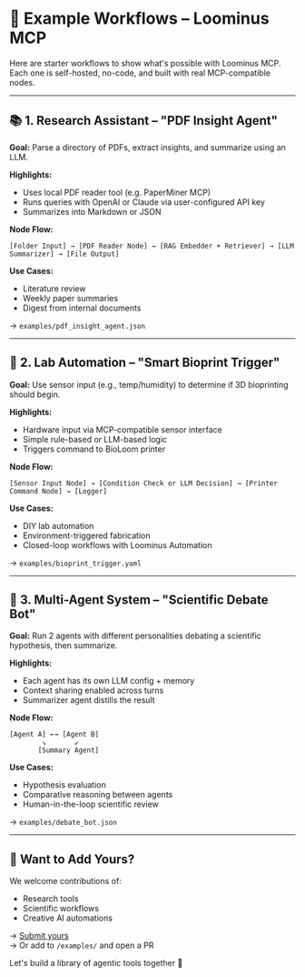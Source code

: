 # 🧪 Example Workflows – Loominus MCP

Here are starter workflows to show what's possible with Loominus MCP. Each one is self-hosted, no-code, and built with real MCP-compatible nodes.

---

## 📚 1. Research Assistant – "PDF Insight Agent"

**Goal:** Parse a directory of PDFs, extract insights, and summarize using an LLM.

**Highlights:**
- Uses local PDF reader tool (e.g. PaperMiner MCP)
- Runs queries with OpenAI or Claude via user-configured API key
- Summarizes into Markdown or JSON

**Node Flow:**
```
[Folder Input] → [PDF Reader Node] → [RAG Embedder + Retriever] → [LLM Summarizer] → [File Output]
```

**Use Cases:**
- Literature review
- Weekly paper summaries
- Digest from internal documents

→ `examples/pdf_insight_agent.json`

---

## 🔬 2. Lab Automation – "Smart Bioprint Trigger"

**Goal:** Use sensor input (e.g., temp/humidity) to determine if 3D bioprinting should begin.

**Highlights:**
- Hardware input via MCP-compatible sensor interface
- Simple rule-based or LLM-based logic
- Triggers command to BioLoom printer

**Node Flow:**
```
[Sensor Input Node] → [Condition Check or LLM Decision] → [Printer Command Node] → [Logger]
```

**Use Cases:**
- DIY lab automation
- Environment-triggered fabrication
- Closed-loop workflows with Loominus Automation

→ `examples/bioprint_trigger.yaml`

---

## 🧠 3. Multi-Agent System – "Scientific Debate Bot"

**Goal:** Run 2 agents with different personalities debating a scientific hypothesis, then summarize.

**Highlights:**
- Each agent has its own LLM config + memory
- Context sharing enabled across turns
- Summarizer agent distills the result

**Node Flow:**
```
[Agent A] ←→ [Agent B]
        ↘       ↙
       [Summary Agent]
```

**Use Cases:**
- Hypothesis evaluation
- Comparative reasoning between agents
- Human-in-the-loop scientific review

→ `examples/debate_bot.json`

---

## 📁 Want to Add Yours?

We welcome contributions of:
- Research tools
- Scientific workflows
- Creative AI automations

→ [Submit yours](https://github.com/BioLattice/loominus-mcp/discussions/categories/show-and-tell)  
→ Or add to `/examples/` and open a PR

Let's build a library of agentic tools together 🚀

